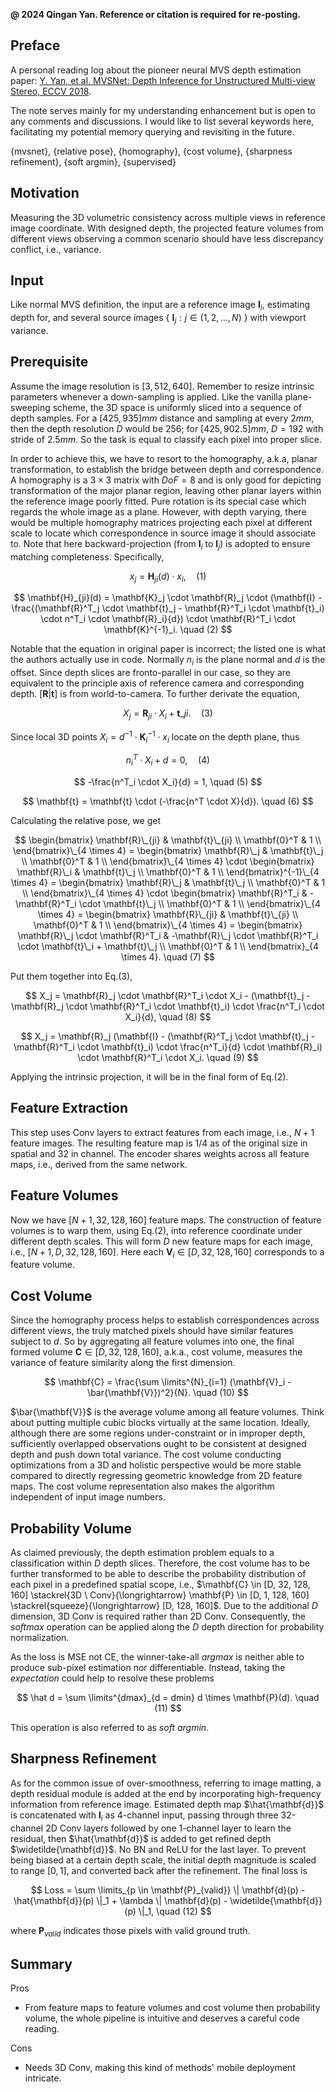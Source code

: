 **@ 2024 Qingan Yan. Reference or citation is required for re-posting.**

## Preface
A personal reading log about the pioneer neural MVS depth estimation paper: 
[Y. Yan, et al. MVSNet: Depth Inference for Unstructured Multi-view Stereo, ECCV 2018](https://arxiv.org/abs/1804.02505). 

The note serves mainly for my understanding enhancement but is open to any comments and discussions. I would like to list several keywords here, facilitating my potential memory querying and revisiting in the future.

{mvsnet}, {relative pose}, {homography}, {cost volume}, {sharpness refinement}, {soft argmin}, {supervised}

## Motivation
Measuring the 3D volumetric consistency across multiple views in reference image coordinate. With designed depth, the projected feature volumes from different views observing a common scenario should have less discrepancy conflict, i.e., variance.

## Input
Like normal MVS definition, the input are a reference image $\mathbf{I}_i$, estimating depth for, and several source images { $\mathbf{I}_j: j \in (1, 2,..., N)$ } with viewport variance.

## Prerequisite
Assume the image resolution is $[3, 512, 640]$. Remember to resize intrinsic parameters whenever a down-sampling is applied. Like the vanilla plane-sweeping scheme, the 3D space is uniformly sliced into a sequence of depth samples. For a $[425, 935] mm$ distance and sampling at every $2 mm$, then the depth resolution $D$ would be 256; for $[425, 902.5] mm$, $D = 192$ with stride of $2.5 mm$. So the task is equal to classify each pixel into proper slice.

In order to achieve this, we have to resort to the homography, a.k.a, planar transformation, to establish the bridge between depth and correspondence. A homography is a $3 \times 3$ matrix with $DoF = 8$ and is only good for depicting transformation of the major planar region, leaving other planar layers within the reference image poorly fitted. Pure rotation is its special case which regards the whole image as a plane. However, with depth varying, there would be multiple homography matrices projecting each pixel at different scale to locate which correspondence in source image it should associate to. Note that here backward-projection (from $\mathbf{I}_i$ to $\mathbf{I}_j$) is adopted to ensure matching completeness. Specifically,

```math
x_j = \mathbf{H}_{ji}(d) \cdot x_i, \quad (1)
```

$$
\mathbf{H}_{ji}(d) = \mathbf{K}_j \cdot \mathbf{R}_j \cdot (\mathbf{I} - \frac{(\mathbf{R}^T_j \cdot \mathbf{t}_j - \mathbf{R}^T_i \cdot \mathbf{t}_i) \cdot n^T_i \cdot \mathbf{R}_i}{d}) \cdot \mathbf{R}^T_i \cdot \mathbf{K}^{-1}_i. \quad (2)
$$

Notable that the equation in original paper is incorrect; the listed one is what the authors actually use in code. Normally $n_i$ is the plane normal and $d$ is the offset. Since depth slices are fronto-parallel in our case, so they are equivalent to the principle axis of reference camera and corresponding depth. $[\mathbf{R} | \mathbf{t}]$ is from world-to-camera. To further derivate the equation,

$$
%\begin{equation}
X_j = \mathbf{R}_{ ji } \cdot X_i + \mathbf{t}\_{ji}. \quad (3)
%\end{equation}
$$

Since local 3D points $X_i = d^{-1} \cdot \mathbf{K}^{-1}_i \cdot x_i$ locate on the depth plane, thus

$$
n^T_i \cdot X_i + d = 0, \quad (4)
$$

$$
-\frac{n^T_i \cdot X_i}{d} = 1, \quad (5)
$$

$$
\mathbf{t} = \mathbf{t} \cdot (-\frac{n^T \cdot X}{d}). \quad (6)
$$

Calculating the relative pose, we get

$$
\begin{bmatrix}
\mathbf{R}\_{ji} & \mathbf{t}\_{ji} \\
\mathbf{0}^T & 1 \\
\end{bmatrix}\_{4 \times 4} =
\begin{bmatrix}
\mathbf{R}\_j & \mathbf{t}\_j \\
\mathbf{0}^T & 1 \\
\end{bmatrix}\_{4 \times 4} 
\cdot
\begin{bmatrix}
\mathbf{R}\_i & \mathbf{t}\_j \\
\mathbf{0}^T & 1 \\
\end{bmatrix}^{-1}\_{4 \times 4} =
\begin{bmatrix}
\mathbf{R}\_j & \mathbf{t}\_j \\
\mathbf{0}^T & 1 \\
\end{bmatrix}\_{4 \times 4} \cdot
\begin{bmatrix}
\mathbf{R}^T_i & -\mathbf{R}^T_i \cdot \mathbf{t}\_j \\
\mathbf{0}^T & 1 \\
\end{bmatrix}\_{4 \times 4} =
\begin{bmatrix}
\mathbf{R}\_{ji} & \mathbf{t}\_{ji} \\
\mathbf{0}^T & 1 \\
\end{bmatrix}\_{4 \times 4} =
\begin{bmatrix}
\mathbf{R}\_j \cdot \mathbf{R}^T_i & -\mathbf{R}\_j \cdot \mathbf{R}^T_i \cdot \mathbf{t}\_i + \mathbf{t}\_j \\
\mathbf{0}^T & 1 \\
\end{bmatrix}_{4 \times 4}. \quad (7)
$$

Put them together into Eq.(3),

$$
X_j = \mathbf{R}_j \cdot \mathbf{R}^T_i \cdot X_i - (\mathbf{t}_j - \mathbf{R}_j \cdot \mathbf{R}^T_i \cdot \mathbf{t}_i) \cdot \frac{n^T_i \cdot X_i}{d}, \quad (8)
$$

$$
X_j = \mathbf{R}_j (\mathbf{I} - (\mathbf{R}^T_j \cdot \mathbf{t}_j - \mathbf{R}^T_i \cdot \mathbf{t}_i) \cdot \frac{n^T_i}{d} \cdot \mathbf{R}_i) \cdot \mathbf{R}^T_i \cdot X_i. \quad (9)
$$

Applying the intrinsic projection, it will be in the final form of Eq.(2).

## Feature Extraction
This step uses Conv layers to extract features from each image, i.e., $N + 1$ feature images. The resulting feature map is $1 / 4$ as of the original size in spatial and $32$ in channel. The encoder shares weights across all feature maps, i.e., derived from the same network.

## Feature Volumes
Now we have $[N + 1, 32, 128, 160]$ feature maps. The construction of feature volumes is to warp them, using Eq.(2), into reference coordinate under different depth scales. This will form $D$ new feature maps for each image, i.e., $[N + 1, D, 32, 128, 160]$. Here each $\mathbf{V}_i \in [D, 32, 128, 160]$ corresponds to a feature volume.

## Cost Volume
Since the homography process helps to establish correspondences across different views, the truly matched pixels should have similar features subject to $d$. So by aggregating all feature volumes into one, the final formed volume $\mathbf{C} \in [D, 32, 128, 160]$, a.k.a., cost volume, measures the variance of feature similarity along the first dimension. 

$$
\mathbf{C} = \frac{\sum \limits^{N}_{i=1} (\mathbf{V}_i - \bar{\mathbf{V}})^2}{N}. \quad (10)
$$

$\bar{\mathbf{V}}$ is the average volume among all feature volumes. Think about putting multiple cubic blocks virtually at the same location. Ideally, although there are some regions under-constraint or in improper depth, sufficiently overlapped observations ought to be consistent at designed depth and push down total variance. The cost volume conducting optimizations from a 3D and holistic perspective would be more stable compared to directly regressing geometric knowledge from 2D feature maps. The cost volume representation also makes the algorithm independent of input image numbers.

## Probability Volume
As claimed previously, the depth estimation problem equals to a classification within $D$ depth slices. Therefore, the cost volume has to be further transformed to be able to describe the probability distribution of each pixel in a predefined spatial scope, i.e., $\mathbf{C} \in [D, 32, 128, 160] \stackrel{3D \ Conv}{\longrightarrow} \mathbf{P} \in [D, 1, 128, 160] \stackrel{squeeze}{\longrightarrow} [D, 128, 160]$. Due to the additional $D$ dimension, 3D Conv is required rather than 2D Conv. Consequently, the $softmax$ operation can be applied along the $D$ depth direction for probability normalization.

As the loss is MSE not CE, the winner-take-all $argmax$ is neither able to produce sub-pixel estimation nor differentiable. Instead, taking the $expectation$ could help to resolve these problems

$$
\hat d = \sum \limits^{dmax}_{d = dmin} d \times \mathbf{P}(d). \quad (11)
$$

This operation is also referred to as $soft \ argmin$.

## Sharpness Refinement
As for the common issue of over-smoothness, referring to image matting, a depth residual module is added at the end by incorporating high-frequency information from reference image. Estimated depth map $\hat{\mathbf{d}}$ is concatenated with $\mathbf{I}_i$ as 4-channel input, passing through three 32-channel 2D Conv layers followed by one 1-channel layer to learn the residual, then $\hat{\mathbf{d}}$ is added to get refined depth $\widetilde{\mathbf{d}}$. No BN and ReLU for the last layer. To prevent being biased at a certain depth scale, the initial depth magnitude is scaled to range $[0, 1]$, and converted back after the refinement. The final loss is

$$
Loss = \sum \limits_{p \in \mathbf{P}_{valid}} \| \mathbf{d}(p) - \hat{\mathbf{d}}(p) \|_1 + \lambda \| \mathbf{d}(p) - \widetilde{\mathbf{d}}(p) \|_1, \quad (12)
$$

where $\mathbf{P}_{valid}$ indicates those pixels with valid ground truth.

## Summary
Pros
- From feature maps to feature volumes and cost volume then probability volume, the whole pipeline is intuitive and deserves a careful code reading.

Cons
- Needs 3D Conv, making this kind of methods' mobile deployment intricate.